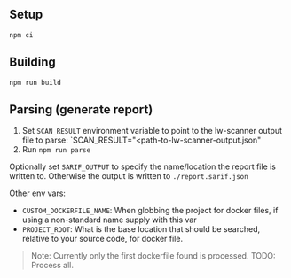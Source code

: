## Setup

`npm ci`

## Building

`npm run build`

## Parsing (generate report)

1. Set `SCAN_RESULT` environment variable to point to the lw-scanner output file to parse:
`SCAN_RESULT="<path-to-lw-scanner-output.json"
2. Run
`npm run parse`

Optionally set `SARIF_OUTPUT` to specify the name/location the report file is written to.  Otherwise the output is written to `./report.sarif.json`

Other env vars:

* `CUSTOM_DOCKERFILE_NAME`: When globbing the project for docker files, if using a non-standard name supply with this
    var
* `PROJECT_ROOT`: What is the base location that should be searched, relative to your source code, for docker file.

>Note: Currently only the first dockerfile found is processed.  TODO: Process all.

